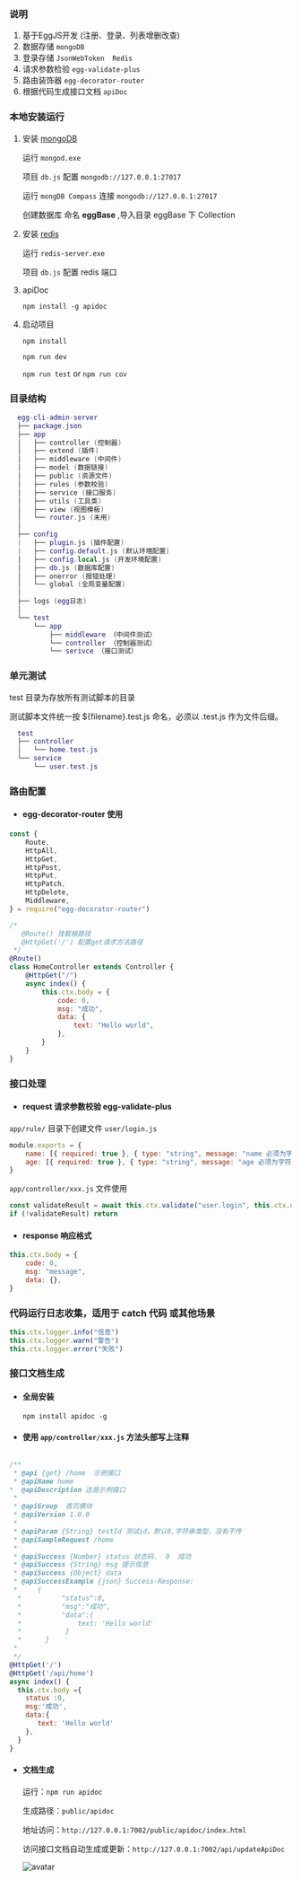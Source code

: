 ### 说明

1. 基于EggJS开发 (注册、登录、列表增删改查)
2. 数据存储 `mongoDB`
3. 登录存储 `JsonWebToken  Redis`
4. 请求参数检验 `egg-validate-plus` 
5. 路由装饰器 `egg-decorator-router`
5. 根据代码生成接口文档 `apiDoc`  

### 本地安装运行 

1. 安装 [mongoDB](https://www.mongodb.com/try/download/community)

   运行 `mongod.exe` 

   项目 `db.js` 配置 `mongodb://127.0.0.1:27017` 
    
   运行 `mongDB Compass` 连接 `mongodb://127.0.0.1:27017` 

   创建数据库 命名 **eggBase** ,导入目录 eggBase 下 Collection

2. 安装 [redis](https://github.com/tporadowski/redis/releases)

   运行 `redis-server.exe`

   项目 `db.js` 配置 redis 端口

3. apiDoc 

    `npm install -g apidoc`

4. 启动项目 

   `npm install`

   `npm run dev `

   `npm run test` or `npm run cov`
   
### 目录结构

```lua
  egg-cli-admin-server
  ├── package.json
  ├── app
  │   ├── controller (控制器)
  │   ├── extend (插件)
  │   ├── middleware (中间件)
  │   ├── model (数据链接)
  │   ├── public (资源文件)
  │   ├── rules (参数校验)
  │   ├── service (接口服务)
  │   ├── utils (工具类)
  │   ├── view (视图模板)
  │   └── router.js (未用)
  │
  ├── config
  |   ├── plugin.js (插件配置)
  |   ├── config.default.js (默认环境配置)
  │   ├── config.local.js (开发环境配置)
  │   ├── db.js (数据库配置)
  │   ├── onerror (报错处理)
  │   └── global (全局变量配置)
  │
  ├── logs (egg日志)
  │
  └── test
      └── app
          ├── middleware （中间件测试）
          └── controller （控制器测试）
          └── serivce （接口测试）

```

### 单元测试

test 目录为存放所有测试脚本的目录

测试脚本文件统一按 ${filename}.test.js 命名，必须以 .test.js 作为文件后缀。

```lua
  test
  ├── controller
  │   └── home.test.js
  └── service
      └── user.test.js
```

### 路由配置

- #### egg-decorator-router 使用

```js
const {
	Route,
	HttpAll,
	HttpGet,
	HttpPost,
	HttpPut,
	HttpPatch,
	HttpDelete,
	Middleware,
} = require("egg-decorator-router")

/*
   @Route() 挂载根路径
   @HttpGet('/') 配置get请求方法路径
 */
@Route()
class HomeController extends Controller {
	@HttpGet("/")
	async index() {
		this.ctx.body = {
			code: 0,
			msg: "成功",
			data: {
				text: "Hello world",
			},
		}
	}
}
```

### 接口处理

- #### request 请求参数校验 egg-validate-plus

`app/rule/` 目录下创建文件 `user/login.js`

```js
module.exports = {
	name: [{ required: true }, { type: "string", message: "name 必须为字符串" }],
	age: [{ required: true }, { type: "string", message: "age 必须为字符串" }],
}
```

`app/controller/xxx.js` 文件使用

```js
const validateResult = await this.ctx.validate("user.login", this.ctx.query)
if (!validateResult) return
```

- #### response 响应格式

```js
this.ctx.body = {
	code: 0,
	msg: "message",
	data: {},
}
```

### 代码运行日志收集，适用于 catch 代码 或其他场景

```js
this.ctx.logger.info("信息")
this.ctx.logger.warn("警告")
this.ctx.logger.error("失败")
```

### 接口文档生成

- #### 全局安装

  `npm install apidoc -g `

- #### 使用 `app/controller/xxx.js` 方法头部写上注释

```js

/**
 * @api {get} /home  示例接口
 * @apiName home
*  @apiDescription 这是示例接口
 *
 * @apiGroup  首页模块
 * @apiVersion 1.0.0
 *
 * @apiParam {String} testId 测试id，默认0,字符串类型，没有不传
 * @apiSampleRequest /home
 *
 * @apiSuccess {Number} status 状态码.  0  成功
 * @apiSuccess {String} msg 提示信息
 * @apiSuccess {Object} data
 * @apiSuccessExample {json} Success-Response:
 *     {
  *          "status":0,
  *          "msg":"成功",
  *          "data":{
  *              text: 'Hello world'
  *           }
  *      }
 *
 */
@HttpGet('/')
@HttpGet('/api/home')
async index() {
  this.ctx.body ={
    status :0,
    msg:'成功',
    data:{
       text: 'Hello world'
    },
  }
}

```

- #### 文档生成

  运行：`npm run apidoc`

  生成路径：`public/apidoc`

  地址访问：`http://127.0.0.1:7002/public/apidoc/index.html`

  访问接口文档自动生成或更新：`http://127.0.0.1:7002/api/updateApiDoc`

  ![avatar](/apiDoc.png)
